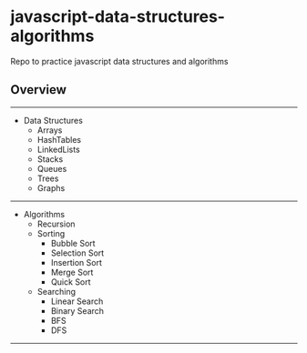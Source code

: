 # javascript-data-structures-algorithms

Repo to practice javascript data structures and algorithms

## Overview
-------------
- Data Structures
    - Arrays
    - HashTables
    - LinkedLists
    - Stacks
    - Queues
    - Trees
    - Graphs
-------------
- Algorithms
    - Recursion
    - Sorting
        - Bubble Sort
        - Selection Sort
        - Insertion Sort
        - Merge Sort
        - Quick Sort
    - Searching
        - Linear Search
        - Binary Search
        - BFS
        - DFS
---------------